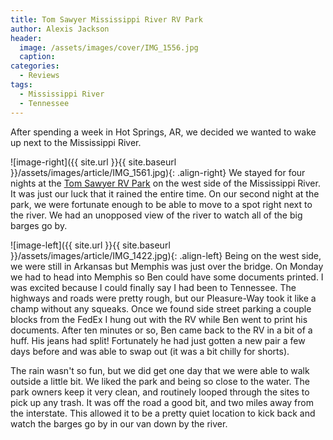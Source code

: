 ```yaml
---
title: Tom Sawyer Mississippi River RV Park
author: Alexis Jackson
header:
  image: /assets/images/cover/IMG_1556.jpg
  caption: 
categories:
  - Reviews
tags:
  - Mississippi River
  - Tennessee
---
```


After spending a week in Hot Springs, AR, we decided we wanted to wake up next to the Mississippi River. 

![image-right]({{ site.url }}{{ site.baseurl }}/assets/images/article/IMG_1561.jpg){: .align-right}
We stayed for four nights at the [Tom Sawyer RV Park](http://tomsawyerrvpark.com/) on the west side of the Mississippi River. It was just our luck that it rained the entire time. On our second night at the park, we were fortunate enough to be able to move to a spot right next to the river. We had an unopposed view of the river to watch all of the big barges go by. 

![image-left]({{ site.url }}{{ site.baseurl }}/assets/images/article/IMG_1422.jpg){: .align-left}
Being on the west side, we were still in Arkansas but Memphis was just over the bridge. On Monday we had to head into Memphis so Ben could have some documents printed. I was excited because I could finally say I had been to Tennessee. The highways and roads were pretty rough, but our Pleasure-Way took it like a champ without any squeaks. Once we found side street parking a couple blocks from the FedEx I hung out with the RV while Ben went to print his documents. After ten minutes or so, Ben came back to the RV in a bit of a huff. His jeans had split! Fortunately he had just gotten a new pair a few days before and was able to swap out (it was a bit chilly for shorts). 

The rain wasn't so fun, but we did get one day that we were able to walk outside a little bit. We liked the park and being so close to the water. The park owners keep it very clean, and routinely looped through the sites to pick up any trash. It was off the road a good bit, and two miles away from the interstate. This allowed it to be a pretty quiet location to kick back and watch the barges go by in our van down by the river.